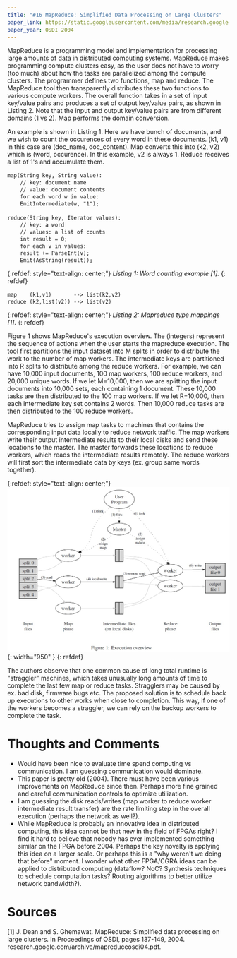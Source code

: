 ```yaml
---
title: "#16 MapReduce: Simplified Data Processing on Large Clusters"
paper_link: https://static.googleusercontent.com/media/research.google.com/en//archive/mapreduce-osdi04.pdf
paper_year: OSDI 2004
---
```


MapReduce is a programming model and implementation for processing large amounts of data in distributed computing systems. MapReduce makes programming compute clusters easy,
as the user does not have to worry (too much) about how the tasks are parallelized among the compute clusters. The programmer defines two functions, map and reduce. The MapReduce
tool then transparently distributes these two functions to various compute workers. The overall function takes in a set of input key/value pairs and produces a set of output
key/value pairs, as shown in Listing 2. Note that the input and output key/value pairs are from different domains (1 vs 2). Map performs the domain conversion.

An example is shown in Listing 1. Here we have bunch of documents, and we wish to count the occurences of every word in these documents. (k1, v1) in this case are (doc_name, doc_content). 
Map converts this into (k2, v2) which is (word, occurence). In this example, v2 is always 1. Reduce receives a list of 1's and accumulate them.

```
map(String key, String value):
    // key: document name
    // value: document contents
    for each word w in value:
    EmitIntermediate(w, "1");

reduce(String key, Iterator values):
    // key: a word
    // values: a list of counts
    int result = 0;
    for each v in values:
    result += ParseInt(v);
    Emit(AsString(result));
```
{:refdef: style="text-align: center;"}
*Listing 1: Word counting example [1].*
{: refdef}

```
map    (k1,v1)       --> list(k2,v2)
reduce (k2,list(v2)) --> list(v2)
```
{:refdef: style="text-align: center;"}
*Listing 2: Mapreduce type mappings [1].*
{: refdef}

Figure 1 shows MapReduce's execution overview. The (integers) represent the sequence of actions when the user starts the mapreduce execution. 
The tool first partitions the input dataset into M splits in order to distribute the work to the number of map workers. The intermediate keys are partitioned into R splits to distribute 
among the reduce workers. For example, we can have 10,000 input documents, 100 map workers, 100 reduce workers, and 20,000 unique words. If we let M=10,000, then we are splitting the input documents
into 10,000 sets, each containing 1 document. These 10,000 tasks are then distributed to the 100 map workers. If we let R=10,000, then each intermediate key set contains 2 words. Then 10,000 reduce
tasks are then distributed to the 100 reduce workers.

MapReduce tries to assign map tasks to machines that contains the corresponding input data locally to reduce network traffic. The map workers write their output intermediate results to their local disks
and send these locations to the master. The master forwards these locations to reduce workers, which reads the intermediate results remotely. The reduce workers will first sort the intermediate data
by keys (ex. group same words together).

{:refdef: style="text-align: center;"}
![](/assets/images/posts/16_mapreduce/fig1.jpg){: width="950" } 
{: refdef}

The authors observe that one common cause of long total runtime is "straggler" machines, which takes unusually long amounts of time to complete the last few map or reduce tasks.
Stragglers may be caused by ex. bad disk, firmware bugs etc. The proposed solution is to schedule back up executions to other works when close to completion. This way, if one of the workers 
becomes a straggler, we can rely on the backup workers to complete the task.

# Thoughts and Comments
- Would have been nice to evaluate time spend computing vs communication. I am guessing communication would dominate.
- This paper is pretty old (2004). There must have been various improvements on MapReduce since then. Perhaps more fine grained and careful communication controls to optimize utilization.
- I am guessing the disk reads/writes (map worker to reduce worker intermediate result transfer) are the rate limiting step in the overall execution (perhaps the network as well?).
- While MapReduce is probably an innovative idea in distributed computing, this idea cannot be that new in the field of FPGAs right? I find it hard to believe that nobody has ever implemented
something similar on the FPGA before 2004. Perhaps the key novelty is applying this idea on a larger scale. Or perhaps this is a "why weren't we doing that before" moment. I wonder what other
FPGA/CGRA ideas can be applied to distributed computing (dataflow? NoC? Synthesis techniques to schedule computation tasks? Routing algorithms to better utilize network bandwidth?).

# Sources
[1] J. Dean and S. Ghemawat. MapReduce: Simplified data processing on large clusters. In Proceedings of OSDI, pages 137-149, 2004. research.google.com/archive/mapreduceosdi04.pdf.

